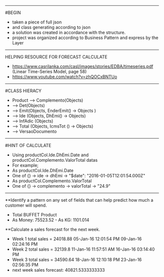 ****
#BEGIN
* taken a piece of full json
* and class generating according to json
* a solution was created in accordance with the structure.
* project was organized according to Business Pattern and express by the Layer

----

HELPING RESOURCE FOR FORECAST CALCULATE
* https://www.casrilanka.com/casl/images/stories/EDBA/timeseries.pdf (Linear Time-Series Model, page 58)
* https://www.youtube.com/watch?v=zhQOCxBNTUo

----

#CLASS HIERACY
* Product --> Complemento(Objects)
* --> Det(Objects)
* --> Emit(Objects, EnderEmit() -> Objects )
* --> Ide (Objects, DhEmi() -> Objects)
* --> InfAdic (Objects)
* --> Total (Objects, IcmsTot () -> Objects)
* --> VersaoDocumento

----

#HINT OF CALCULATE
* Using productCol.Ide.DhEmi.Date and productCol.Complemento.ValorTotal datas
* For example;
* As productCol.Ide.DhEmi.Date
* One of {} -> ide -> dhEmi -> "$date": "2016-01-05T12:01:54.000Z"
* As productCol.Complemento.ValorTotal
* One of {} -> complemento -> valorTotal -> "24.9"

----

**Identify a pattern on any set of fields that can help predict how much a customer will spend.
* Total BUFFET Product
* As Money: 75523.52 - As KG: 1101.014

**Calculate a sales forecast for the next week.
* Week 1 total sales = 24018.88 05-Jan-16 12:01:54 PM  09-Jan-16 02:24:16 PM
* Week 2 total sales = 32139.8 11-Jan-16 11:57:51 AM  16-Jan-16 03:14:40 PM
* Week 3 total sales = 34590.64 18-Jan-16 12:10:18 PM  23-Jan-16 02:56:35 PM
* next week sales forecast: 40821.5333333333